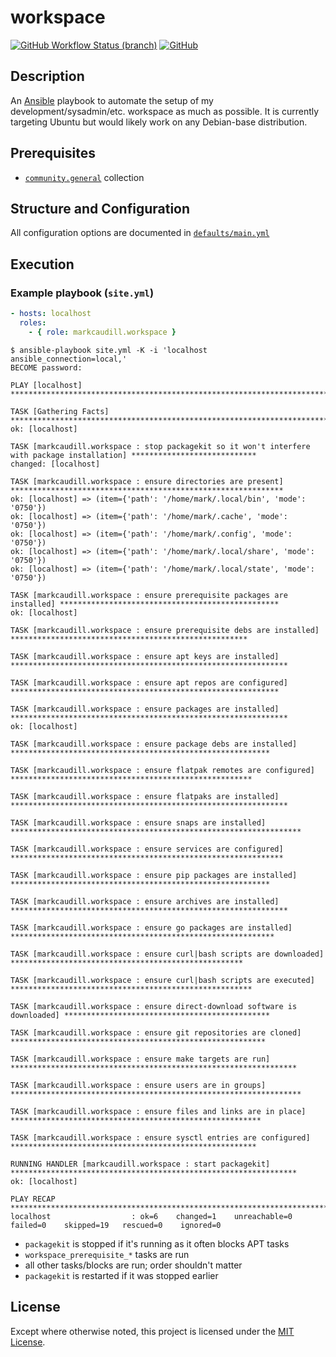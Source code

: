 # workspace

[![GitHub Workflow Status
(branch)](https://img.shields.io/github/workflow/status/markcaudill/workspace/CI/main)](https://github.com/markcaudill/workspace/actions/workflows/ci.yml)
[![GitHub](https://img.shields.io/github/license/markcaudill/workspace)](LICENSE)

## Description

An [Ansible](https://docs.ansible.com/ansible/latest/index.html) playbook to
automate the setup of my development/sysadmin/etc. workspace as much as
possible. It is currently targeting Ubuntu but would likely work on any
Debian-base distribution.

## Prerequisites

- [`community.general`](https://docs.ansible.com/ansible/latest/collections/community/general/index.html)
  collection

## Structure and Configuration

All configuration options are documented in
[`defaults/main.yml`](defaults/main.yml)

## Execution


### Example playbook (`site.yml`)

```yaml
- hosts: localhost
  roles:
    - { role: markcaudill.workspace }
```

```console
$ ansible-playbook site.yml -K -i 'localhost ansible_connection=local,'
BECOME password: 

PLAY [localhost] *************************************************************************************************

TASK [Gathering Facts] *******************************************************************************************
ok: [localhost]

TASK [markcaudill.workspace : stop packagekit so it won't interfere with package installation] ****************************
changed: [localhost]

TASK [markcaudill.workspace : ensure directories are present] *************************************************************
ok: [localhost] => (item={'path': '/home/mark/.local/bin', 'mode': '0750'})
ok: [localhost] => (item={'path': '/home/mark/.cache', 'mode': '0750'})
ok: [localhost] => (item={'path': '/home/mark/.config', 'mode': '0750'})
ok: [localhost] => (item={'path': '/home/mark/.local/share', 'mode': '0750'})
ok: [localhost] => (item={'path': '/home/mark/.local/state', 'mode': '0750'})

TASK [markcaudill.workspace : ensure prerequisite packages are installed] *************************************************
ok: [localhost]

TASK [markcaudill.workspace : ensure prerequisite debs are installed] *****************************************************

TASK [markcaudill.workspace : ensure apt keys are installed] **************************************************************

TASK [markcaudill.workspace : ensure apt repos are configured] ************************************************************

TASK [markcaudill.workspace : ensure packages are installed] **************************************************************
ok: [localhost]

TASK [markcaudill.workspace : ensure package debs are installed] **********************************************************

TASK [markcaudill.workspace : ensure flatpak remotes are configured] ******************************************************

TASK [markcaudill.workspace : ensure flatpaks are installed] **************************************************************

TASK [markcaudill.workspace : ensure snaps are installed] *****************************************************************

TASK [markcaudill.workspace : ensure services are configured] *************************************************************

TASK [markcaudill.workspace : ensure pip packages are installed] **********************************************************

TASK [markcaudill.workspace : ensure archives are installed] **************************************************************

TASK [markcaudill.workspace : ensure go packages are installed] ***********************************************************

TASK [markcaudill.workspace : ensure curl|bash scripts are downloaded] ****************************************************

TASK [markcaudill.workspace : ensure curl|bash scripts are executed] ******************************************************

TASK [markcaudill.workspace : ensure direct-download software is downloaded] **********************************************

TASK [markcaudill.workspace : ensure git repositories are cloned] *********************************************************

TASK [markcaudill.workspace : ensure make targets are run] ****************************************************************

TASK [markcaudill.workspace : ensure users are in groups] *****************************************************************

TASK [markcaudill.workspace : ensure files and links are in place] ********************************************************

TASK [markcaudill.workspace : ensure sysctl entries are configured] *******************************************************

RUNNING HANDLER [markcaudill.workspace : start packagekit] ****************************************************************
ok: [localhost]

PLAY RECAP *******************************************************************************************************
localhost                  : ok=6    changed=1    unreachable=0    failed=0    skipped=19   rescued=0    ignored=0
```

- `packagekit` is stopped if it's running as it often blocks APT tasks
- `workspace_prerequisite_*` tasks are run
- all other tasks/blocks are run; order shouldn't matter
- `packagekit` is restarted if it was stopped earlier

## License

Except where otherwise noted, this project is licensed under the [MIT
License](LICENSE).
